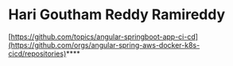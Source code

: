 # Hari Goutham Reddy Ramireddy

[https://github.com/topics/angular-springboot-app-ci-cd](https://github.com/orgs/angular-spring-aws-docker-k8s-cicd/repositories)****
